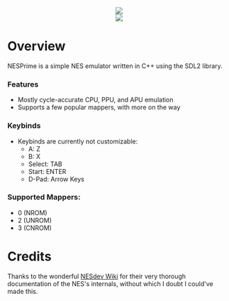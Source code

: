 <p align="center"><img src="https://github.com/jeffrey-m4k/NESPrime/assets/52832383/4f3d3ea6-6265-4513-b9c9-5fe58ad5e328"/><br/>
<img src="https://github.com/jeffrey-m4k/NESPrime/assets/52832383/f12b3265-059d-4c29-9ea9-7482ed69c167"/>
</p>

# Overview
NESPrime is a simple NES emulator written in C++ using the SDL2 library.

### Features
- Mostly cycle-accurate CPU, PPU, and APU emulation
- Supports a few popular mappers, with more on the way

### Keybinds
- Keybinds are currently not customizable:
  - A: Z
  - B: X
  - Select: TAB
  - Start: ENTER
  - D-Pad: Arrow Keys
 
### Supported Mappers:
  - 0 (NROM)
  - 2 (UNROM)
  - 3 (CNROM)

# Credits
Thanks to the wonderful [NESdev Wiki](https://www.nesdev.org/wiki/Nesdev_Wiki) for their very thorough documentation of the NES's internals, without which I doubt I could've made this.

